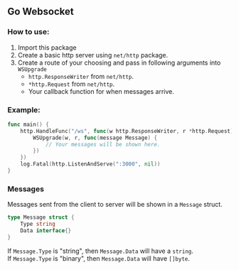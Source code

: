 ## Go Websocket

### How to use:

1. Import this package
2. Create a basic http server using `net/http` package.
3. Create a route of your choosing and pass in following arguments into `WSUpgrade`
   - `http.ResponseWriter` from `net/http`.
   - `*http.Request` from `net/http`.
   - Your callback function for when messages arrive.

### Example:

```go
func main() {
	http.HandleFunc("/ws", func(w http.ResponseWriter, r *http.Request) {
		WSUpgrade(w, r, func(message Message) {
			// Your messages will be shown here.
		})
	})
	log.Fatal(http.ListenAndServe(":3000", nil))
}
```

### Messages

Messages sent from the client to server will be shown in a `Message` struct.

```go
type Message struct {
	Type string
	Data interface{}
}
```

If `Message.Type` is "string", then `Message.Data` will have a `string`.\
If `Message.Type` is "binary", then `Message.Data` will have `[]byte`.
